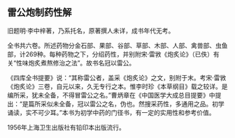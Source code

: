 ## 雷公炮制药性解

旧题明·李中梓著，乃系托名，原著撰人未详，成书年代无考。

全书共六卷。所述药物分金石部、果部、谷部、草部、木部、人部、禽兽部、虫鱼部，计269种。每种药物之下，分绍药性，并别附宋·雷敩《炮炙论》（已佚）有关“性味炮炙煮熬修治之法”。故书名冠以雷公。

《四库全书提要》说：“其称雷公者，盖采《炮炙论》之文，别附于末。考宋·雷敩《炮炙论》三卷，自元以来，久无专行之本。惟李时珍《本草纲目》载之较详。是编所采，犹未全备，不得冒雷公之名。”曹炳章在《中国医学大成总目提要》中提出：“是篇所采似未全备，冠以雷公之名，伪也。然搜采药性，多通用之品。初学诵读，实不可少耳。”本书为初学中药的门径书，有一定的实用性和参考价值。

1956年上海卫生出版社有铅印本出版流行。